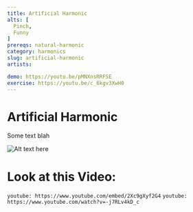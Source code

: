 ```yaml
---
title: Artificial Harmonic
alts: [
  Pinch,
  Funny
]
prereqs: natural-harmonic
category: harmonics
slug: artificial-harmonic
artists:

demo: https://youtu.be/pMNXnsRRFSE
exercise: https://youtu.be/c_6kgv3XwH0
---
```

# Artificial Harmonic

Some text blah

![Alt text here](https://www.google.com/images/branding/googlelogo/2x/googlelogo_color_272x92dp.png)

# Look at this Video:

`youtube: https://www.youtube.com/embed/2Xc9gXyf2G4`
`youtube: https://www.youtube.com/watch?v=-j7RLv4kD_c`